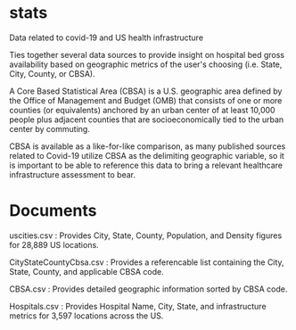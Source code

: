 # stats
Data related to covid-19 and US health infrastructure

Ties together several data sources to provide insight on hospital bed gross availability based on geographic metrics of the user's choosing (i.e. State, City, 
County, or CBSA).

A Core Based Statistical Area (CBSA) is a U.S. geographic area defined by the Office of Management and Budget (OMB) that consists of one or more counties 
(or equivalents) anchored by an urban center of at least 10,000 people plus adjacent counties that are socioeconomically tied to the urban center by commuting. 

CBSA is available as a like-for-like comparison, as many published sources related to Covid-19 utilize CBSA as the delimiting geographic variable, so it is
important to be able to reference this data to bring a relevant healthcare infrastructure assessment to bear.

# Documents
uscities.csv :  Provides City, State, County, Population, and Density figures for 28,889 US locations.

CityStateCountyCbsa.csv :  Provides a referencable list containing the City, State, County, and applicable CBSA code.

CBSA.csv :  Provides detailed geographic information sorted by CBSA code.

Hospitals.csv : Provides Hospital Name, City, State, and infrastructure metrics for 3,597 locations across the US.



